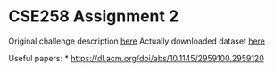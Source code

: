 # CSE258 Assignment 2

Original challenge description [here](https://www.aicrowd.com/challenges/spotify-million-playlist-dataset-challenge)
Actually downloaded dataset [here](https://www.kaggle.com/datasets/himanshuwagh/spotify-million)

Useful papers:
    * https://dl.acm.org/doi/abs/10.1145/2959100.2959120
